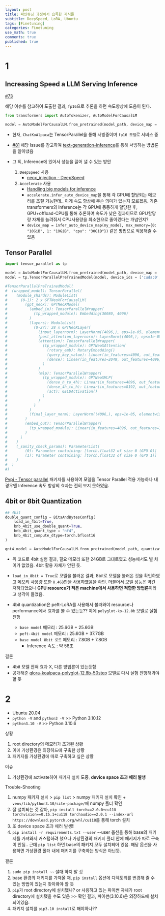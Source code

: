 ```yaml
---
layout: post
title: 파인튜닝 과정에서 습득한 지식들
subtitle: DeepSpeed, LoRA, Ubuntu 
tags: [Finetuning]
categories: Finetuning
use_math: true
comments: true
published: true
---
```



# 1

## Increasing Speed a LLM Serving Inference

[#73](https://github.com/Beomi/KoAlpaca/issues/73) 

해당 이슈를 참고하여 도출한 결과, `fp16`으로 추론을 하면 속도향상에 도움이 된다.

```python
from transformers import AutoTokenizer, AutoModelForCausalLM

model = AutoModelForCausalLM.from_pretrained(model_path, device_map = 'auto', torch_dtype = torch.float16)
```

- 현재, `ChatKoAlpaca`는 TensorParallel을 통해 서빙중이며 `fp16 모델`로 서비스 중
- [#81](https://github.com/Beomi/KoAlpaca/issues/81) 해당 Issue를 참고하여 [text-generation-inference](https://github.com/huggingface/text-generation-inference)를 통해 서빙하는 방법론을 알아냈음


- 그 외, Inference에 있어서 성능을 끌어 낼 수 있는 방안
   1. `DeepSpeed` 사용
      - [neox_injection - DeepSpeed](https://sooftware.io/neox_injection/)
   2. `Accelerate` 사용
      - [Handling big models for inference](https://huggingface.co/docs/accelerate/usage_guides/big_modeling)
      - `accelerate.infer_auto_device_map`을 통해 각 GPU에 할당되는 메모리를 조절 가능한데.. 이게 속도 향상에 무슨 의미가 있는지 모르겠음. 기존 transformers의 Inference는 각 GPU에 동등하게 할당한 후, GPU+offload-CPU를 통해 추론하여 속도가 낮은 결과이므로 GPU할당량 자체를 늘려줘서 CPU사용량을 최소한으로 줄이겠다는 개념인지?
      - `device_map = infer_auto_device_map(my_model, max_memory={0: "10GiB", 1: "10GiB", "cpu": "30GiB"})` 같은 방법으로 적용해줄 수 있음


## Tensor Parallel 

```python
import tensor_parallel as tp

model = AutoModelForCausalLM.from_pretrained(model_path, device_map = 'auto')
model = tp.TensorParallelPreTrainedModel(model, device_ids = ['cuda:0', 'cuda:1'])

#TensorParallelPreTrainedModel(
#  (wrapped_model): TensorParallel(
#    (module_shards): ModuleList(
#      (0-1): 2 x GPTNeoXForCausalLM(
#        (gpt_neox): GPTNeoXModel(
#          (embed_in): TensorParallelWrapper(
#            (tp_wrapped_module): Embedding(30080, 4096)
#          )
#          (layers): ModuleList(
#            (0-27): 28 x GPTNeoXLayer(
#              (input_layernorm): LayerNorm((4096,), eps=1e-05, elementwise_affine=True)
#              (post_attention_layernorm): LayerNorm((4096,), eps=1e-05, elementwise_affine=True)
#              (attention): TensorParallelWrapper(
#                (tp_wrapped_module): GPTNeoXAttention(
#                  (rotary_emb): RotaryEmbedding()
#                  (query_key_value): Linear(in_features=4096, out_features=6144, bias=True)
#                  (dense): Linear(in_features=2048, out_features=4096, bias=True)
#                )
#              )
#              (mlp): TensorParallelWrapper(
#                (tp_wrapped_module): GPTNeoXMLP(
#                  (dense_h_to_4h): Linear(in_features=4096, out_features=8192, bias=True)
#                  (dense_4h_to_h): Linear(in_features=8192, out_features=4096, bias=True)
#                  (act): GELUActivation()
#                )
#              )
#            )
#          )
#          (final_layer_norm): LayerNorm((4096,), eps=1e-05, elementwise_affine=True)
#        )
#        (embed_out): TensorParallelWrapper(
#          (tp_wrapped_module): Linear(in_features=4096, out_features=15040, bias=False)
#        )
#      )
#    )
#    (_sanity_check_params): ParameterList(
#        (0): Parameter containing: [torch.float32 of size 0 (GPU 0)]
#        (1): Parameter containing: [torch.float32 of size 0 (GPU 1)]
#    )
#  )
#)
```

[Pypi - Tensor parallel](https://pypi.org/project/tensor-parallel/) 패키지를 사용하여 모델을 Tensor Parallel 적용 가능하나 내 경우엔 Inference 속도 향상의 효과는 전혀 보지 못하였음.


## 4bit or 8bit Quantization

```python
## 4bit
double_quant_config = BitsAndBytesConfig(
    load_in_4bit=True,
    bnb_4bit_use_double_quant=True,
    bnb_4bit_quant_type = "nf4",
    bnb_4bit_compute_dtype=torch.bfloat16
)

qnt4_model = AutoModelForCausalLM.from_pretrained(model_path, quantization_config = double_quant_config)
```

- 위 코드로 4bit 실험 결과, 필요 메모리 또한 24GB로 그대로였고 성능에서도 별 차이가 없었음. 4bit 활용 자체가 안된 듯.

- `load_in_8bit = True`로 모델을 불러온 결과, 8bit로 모델을 불러온 것을 확인하였고 메모리 사용량 또한 `8.4GB`만을 사용하였음을 확인. 더불어서 모델 성능은 약간 저하되었으나 **GPU resource가 적은 machine에서 사용하면 적합한 방법론**이라고 생각이 들었음.

- 4bit quantization은 peft-LoRA를 사용해서 불러와야 resource나 performance에서 효과를 볼 수 있는듯?? 이에 `polyglot-ko-12.8b` 모델로 실험 진행

  - `base model` 메모리 : 25.6GB + 25.6GB
  - `peft-4bit model` 메모리 : 25.6GB + 37.7GB
  - `base model 8bit 로드` 메모리 : 7.8GB + 7.8GB
    - Inference 속도 : 약 58초

결론
   - 4bit 모델 전혀 효과 X, 다른 방법론이 있는듯함
   - 공개해준 [qlora-koalpaca-polyglot-12.8b-50step](https://huggingface.co/beomi/qlora-koalpaca-polyglot-12.8b-50step) 모델로 다시 실험 진행해봐야할 듯


# 2

- Ubuntu 20.04
- `python -V` and `python3 -V` >> Python 3.10.12
- `python3.10 -V` >> Python 3.10.6

상황
   1. root directory의 메모리가 초과된 상황
   2. 이에 가상환경은 외장하드에 구축한 상황
   3. 패키지를 가상환경에 따로 구축하고 싶은 상황

이슈
   1. 가상환경에 activate하여 패키지 설치 도중, **device space 초과 에러 발생**

Trouble-Shooting
   1. numpy 패키지 설치 > `pip list` > numpy 패키지 설치 확인 + `venv/lib/python3.10/site-package/`에 numpy 폴더 확인
   2. 잘 설치되는 것 같아, `pip install torch==2.0.0+cu118 torchvision==0.15.1+cu118 torchaudio==2.0.1 --index-url https://download.pytorch.org/whl/cu118`를 통해 torch 설치 
   3. 또 device space 초과 에러 발생!!
   4. `pip install -r requirements.txt --user` --user 옵션을 통해 base의 패키지를 가져와서 커스텀하려 했으나 가상환경의 패키지 폴더 안에 패키지가 따로 구축이 안됨.. 근데 `pip list` 하면 base의 패키지 모두 설치되어 있음. 해당 옵션을 사용하면 가상환경 폴더 내에 패키지를 구축하는 방식은 아닌듯.

결론 
   1. `sudo pip install ~~` 절대 하지 말 것
   2. base 환경의 패키지를 가져올 때, `pip install` 옵션에 디렉토리를 변경해 줄 수 있는 방법이 있는지 찾아봐야 할 듯
   3. `pip`가 root directory에 설치됐나? or 사용하고 있는 파이썬 자체가 root directory에 설치됐을 수도 있음 >> 확인 결과, 파이썬(3.10.6)은 외장하드에 설치되어있음. 
   4. 패키지 설치를 `pip3.10 install`로 해야하나??